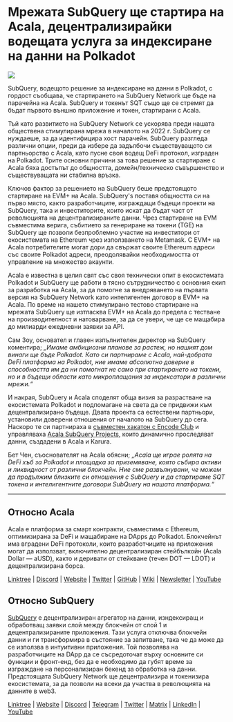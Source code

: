 # Мрежата SubQuery ще стартира на Acala, децентрализирайки водещата услуга за индексиране на данни на Polkadot

![](https://miro.medium.com/max/2400/1*kj_-zZcjeYdYIZVy1atYOg.gif)

SubQuery, водещото решение за индексиране на данни в Polkadot, с гордост съобщава, че стартирането на SubQuery Network ще бъде на парачейна на Acala. SubQuery и токенът SQT също ще се стремят да бъдат първото външно приложение и токен, стартирани с Acala.

Тъй като развитието на SubQuery Network се ускорява преди нашата обществена стимулирана мрежа в началото на 2022 г. SubQuery се нуждаеше, за да идентифицира хост парачейн. SubQuery разгледа различни опции, преди да избере да задълбочи съществуващото си партньорство с Acala, като пусне своя водещ DeFi протокол, изграден на Polkadot. Трите основни причини за това решение за стартиране с Acala бяха достъпът до общността, домейн/техническо съвършенство и съществуващата ни стабилна връзка.

Ключов фактор за решението на SubQuery беше предстоящото стартиране на EVM+ на Acala. SubQuery's поставя общността си на първо място, както разработчиците, изграждащи бъдещи проекти на SubQuery, така и инвеститорите, които искат да бъдат част от революцията на децентрализираните данни. Чрез стартиране на EVM съвместима верига, събитието за генериране на токени (TGE) на SubQuery ще позволи безпроблемно участие на инвеститори от екосистемата на Ethereum чрез използването на Metamask. С EVM+ на Acala потребителите могат дори да свържат своите Ethereum адреси със своите Polkadot адреси, преодолявайки необходимостта от управление на множество акаунти.

Acala е известна в целия свят със своя технически опит в екосистемата Polkadot и SubQuery ще работи в тясно сътрудничество с основния екип за разработка на Acala, за да помогне за внедряването на първата версия на SubQuery Network като интелигентен договор в EVM+ на Acala. По време на нашето стимулирано тестово стартиране на мрежата SubQuery ще изтласква EVM+ на Acala до предела с тестване на производителност и натоварване, за да се увери, че ще се мащабира до милиарди ежедневни заявки за API.

Сам Зоу, основател и главен изпълнителен директор на SubQuery коментира; _„Имаме амбициозни планове за растеж, но нашият дом винаги ще бъде Polkadot. Като си партнираме с Acala, най-добрата DeFi платформа на Polkadot, ние имаме абсолютно доверие в способността им да ни помогнат не само при стартирането на токени, но и в бъдещи области като микроплащания за индексатори в различни мрежи.“_

И накрая, SubQuery и Acala споделят обща визия за разрастване на екосистемата Polkadot и подпомагане на света да се придвижи към децентрализирано бъдеще. Двата проекта са естествени партньори, установили доверени отношения от началото на SubQuery до сега. Наскоро те си партнираха в [съвместен хакатон с Encode Club](https://medium.com/encode-club/polkadot-hack-challenges-7cfeba1a4c0e) и управляваха [Acala SubQuery Projects](https://subquery.medium.com/subquery-integrates-acala-to-aggregate-and-serve-defi-data-to-polkadot-and-kusama-builders-fc9af6a7aae1), които динамично проследяват данни, създадени в Acala и Karura.

Бет Чен, съоснователят на Acala обясни; _„Acala ще играе ролята на DeFi хъб за Polkadot и площадка за приземяване, която събира активи и ликвидност от различни блокчейн. Ние сме развълнувани, че можем да продължим близките си отношения с SubQuery и да стартираме SQT токена и интелигентните договори SubQuery на нашата платформа.“_

---

## Относно Acala

Acala е платформа за смарт контракти, съвместима с Ethereum, оптимизирана за DeFi и мащабиране на DApps до Polkadot. Блокчейнът има вградени DeFi протоколи, които разработчиците на приложения могат да използват, включително децентрализиран стейбълкойн (Acala Dollar — aUSD), както и деривати от стейкване (течен DOT — LDOT) и децентрализирана борса.

[Linktree](https://linktr.ee/acalanetwork)  | [Discord](https://discord.gg/vdbFVCH)  | [Website](https://acala.network/)  | [Twitter](https://twitter.com/AcalaNetwork)  | [GitHub](https://github.com/AcalaNetwork/Acala)  | [Wiki](https://github.com/AcalaNetwork/Acala/wiki)  | [Newsletter](https://share.hsforms.com/1X9RxkXk-R62I0VNbATaDXw4h8qc)  | [YouTube](http://youtube.com/c/acalanetwork)

## Относно SubQuery

[SubQuery](https://subquery.network/) е децентрализиран агрегатор на данни, изндексиращ и обработващ заявки слой между блокчейн от слой 1 и децентрализираните приложения. Тази услуга отключва блокчейн данни и ги трансформира в състояние за запитване, така че да може да се използва в интуитивни приложения. Той позволява на разработчиците на DApp да се съсредоточат върху основните си функции и фронт-енд, без да е необходимо да губят време за изграждане на персонализиран бекенд за обработка на данни. Предстоящата SubQuery Network ще децентрализира и токенизира екосистемата, за да позволи на всеки да участва в революцията на данните в web3.

[Linktree](https://linktr.ee/subquerynetwork)  |  [Website](https://subquery.network/)  |  [Discord](https://discord.com/invite/78zg8aBSMG)  |  [Telegram](https://t.me/subquerynetwork)  |  [Twitter](https://twitter.com/subquerynetwork)  |  [Matrix](https://matrix.to/#/#subquery:matrix.org)  |  [LinkedIn](https://www.linkedin.com/company/subquery)  |  [YouTube](https://www.youtube.com/channel/UCi1a6NUUjegcLHDFLr7CqLw)
